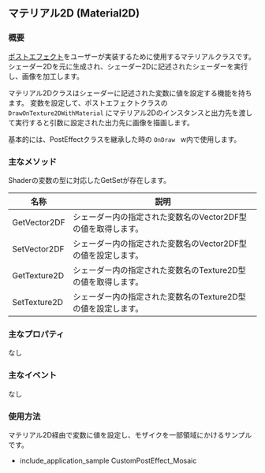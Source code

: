 ## マテリアル2D (Material2D)

### 概要

[ポストエフェクト](./../PostEffect/PostEffect.md)をユーザーが実装するために使用するマテリアルクラスです。
シェーダー2Dを元に生成され、シェーダー2Dに記述されたシェーダーを実行し、画像を加工します。

マテリアル2Dクラスはシェーダーに記述された変数に値を設定する機能を持ちます。
変数を設定して、ポストエフェクトクラスの```DrawOnTexture2DWithMaterial``` にマテリアル2Dのインスタンスと出力先を渡して実行すると引数に設定された出力先に画像を描画します。

基本的には、PostEffectクラスを継承した時の ```OnDraw ``` w内で使用します。

### 主なメソッド

Shaderの変数の型に対応したGetSetが存在します。

| 名称 | 説明 |
|---|---|
| GetVector2DF | シェーダー内の指定された変数名のVector2DF型の値を取得します。 |
| SetVector2DF | シェーダー内の指定された変数名のVector2DF型の値を設定します。 |
| GetTexture2D | シェーダー内の指定された変数名のTexture2D型の値を取得します。 |
| SetTexture2D | シェーダー内の指定された変数名のTexture2D型の値を設定します。 |


### 主なプロパティ

なし

### 主なイベント

なし

### 使用方法

マテリアル2D経由で変数に値を設定し、モザイクを一部領域にかけるサンプルです。

* include_application_sample CustomPostEffect_Mosaic




